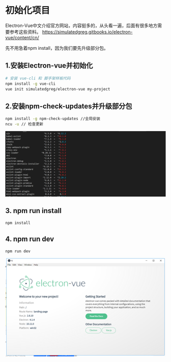 # 初始化项目

Electron-Vue中文介绍官方网站，内容挺多的，从头看一遍，后面有很多地方需要参考这些资料。
https://simulatedgreg.gitbooks.io/electron-vue/content/cn/

先不用急着npm install，因为我们要先升级部分包。

## 1.安装Electron-vue并初始化

``` bash
# 安装 vue-cli 和 脚手架样板代码
npm install -g vue-cli
vue init simulatedgreg/electron-vue my-project
```
## 2.安装npm-check-updates并升级部分包
``` bash
npm install -g npm-check-updates //全局安装
ncu -u // 检查更新
```
![](./png/2-1.png)

## 3. npm run install
``` bash
npm install
```
## 4. npm run dev

``` bash
npm run dev
```
![](./png/2-2.png)